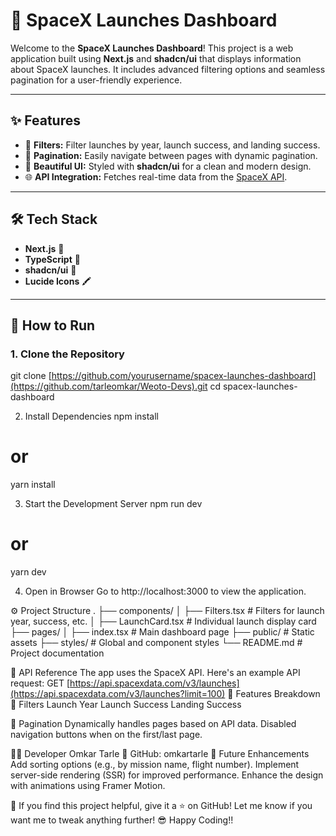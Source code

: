 # 🚀 SpaceX Launches Dashboard
Welcome to the **SpaceX Launches Dashboard**! This project is a web application built using **Next.js** and **shadcn/ui** that displays information about SpaceX launches. It includes advanced filtering options and seamless pagination for a user-friendly experience.  

---

## ✨ Features

- 📅 **Filters:** Filter launches by year, launch success, and landing success.
- 🔄 **Pagination:** Easily navigate between pages with dynamic pagination.
- 🎨 **Beautiful UI:** Styled with **shadcn/ui** for a clean and modern design.
- 🌐 **API Integration:** Fetches real-time data from the [SpaceX API](https://github.com/r-spacex/SpaceX-API).

---

## 🛠️ Tech Stack

- **Next.js** 🌟
- **TypeScript** 📘
- **shadcn/ui** 🎨
- **Lucide Icons** 🖍️

---

## 🚦 How to Run
### 1. Clone the Repository
git clone [https://github.com/yourusername/spacex-launches-dashboard](https://github.com/tarleomkar/Weoto-Devs).git
cd spacex-launches-dashboard

2. Install Dependencies
npm install
# or
yarn install

3. Start the Development Server
npm run dev
# or
yarn dev

4. Open in Browser
Go to http://localhost:3000 to view the application.

⚙️ Project Structure
.
├── components/
│   ├── Filters.tsx    # Filters for launch year, success, etc.
│   ├── LaunchCard.tsx # Individual launch display card
├── pages/
│   ├── index.tsx      # Main dashboard page
├── public/            # Static assets
├── styles/            # Global and component styles
└── README.md          # Project documentation

📖 API Reference
The app uses the SpaceX API. Here's an example API request:
GET [https://api.spacexdata.com/v3/launches](https://api.spacexdata.com/v3/launches?limit=100)
📂 Features Breakdown
🧪 Filters
Launch Year
Launch Success
Landing Success

🔄 Pagination
Dynamically handles pages based on API data.
Disabled navigation buttons when on the first/last page.

👨‍💻 Developer
Omkar Tarle 🚀
GitHub: omkartarle
🎉 Future Enhancements
Add sorting options (e.g., by mission name, flight number).
Implement server-side rendering (SSR) for improved performance.
Enhance the design with animations using Framer Motion.

🌟 If you find this project helpful, give it a ⭐ on GitHub!
Let me know if you want me to tweak anything further! 😎
Happy Coding!!
